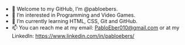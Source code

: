 - 👋 Welcome to my GitHub, I’m @pabloebers.
- 👀 I’m interested in Programming and Video Games.
- 🌱 I’m currently learning HTML, CSS, Git and GitHub.
- 📫 You can reach me at my email: PabloEber010@gmail.com or at my LinkedIn: https://www.linkedin.com/in/pabloebers/

<!---
pabloebers/pabloebers is a ✨ special ✨ repository because its `README.md` (this file) appears on your GitHub profile.
You can click the Preview link to take a look at your changes.
--->
